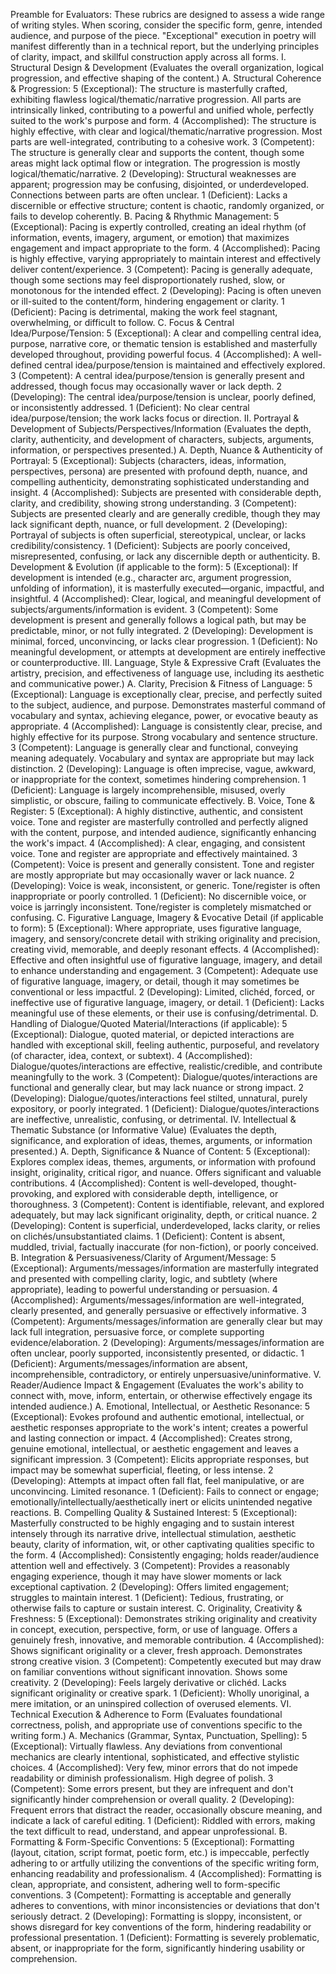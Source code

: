 
Preamble for Evaluators: These rubrics are designed to assess a wide range of writing styles. When scoring, consider the specific form, genre, intended audience, and purpose of the piece. "Exceptional" execution in poetry will manifest differently than in a technical report, but the underlying principles of clarity, impact, and skillful construction apply across all forms.
I. Structural Design & Development
(Evaluates the overall organization, logical progression, and effective shaping of the content.)
A. Structural Coherence & Progression:
5 (Exceptional): The structure is masterfully crafted, exhibiting flawless logical/thematic/narrative progression. All parts are intrinsically linked, contributing to a powerful and unified whole, perfectly suited to the work's purpose and form.
4 (Accomplished): The structure is highly effective, with clear and logical/thematic/narrative progression. Most parts are well-integrated, contributing to a cohesive work.
3 (Competent): The structure is generally clear and supports the content, though some areas might lack optimal flow or integration. The progression is mostly logical/thematic/narrative.
2 (Developing): Structural weaknesses are apparent; progression may be confusing, disjointed, or underdeveloped. Connections between parts are often unclear.
1 (Deficient): Lacks a discernible or effective structure; content is chaotic, randomly organized, or fails to develop coherently.
B. Pacing & Rhythmic Management:
5 (Exceptional): Pacing is expertly controlled, creating an ideal rhythm (of information, events, imagery, argument, or emotion) that maximizes engagement and impact appropriate to the form.
4 (Accomplished): Pacing is highly effective, varying appropriately to maintain interest and effectively deliver content/experience.
3 (Competent): Pacing is generally adequate, though some sections may feel disproportionately rushed, slow, or monotonous for the intended effect.
2 (Developing): Pacing is often uneven or ill-suited to the content/form, hindering engagement or clarity.
1 (Deficient): Pacing is detrimental, making the work feel stagnant, overwhelming, or difficult to follow.
C. Focus & Central Idea/Purpose/Tension:
5 (Exceptional): A clear and compelling central idea, purpose, narrative core, or thematic tension is established and masterfully developed throughout, providing powerful focus.
4 (Accomplished): A well-defined central idea/purpose/tension is maintained and effectively explored.
3 (Competent): A central idea/purpose/tension is generally present and addressed, though focus may occasionally waver or lack depth.
2 (Developing): The central idea/purpose/tension is unclear, poorly defined, or inconsistently addressed.
1 (Deficient): No clear central idea/purpose/tension; the work lacks focus or direction.
II. Portrayal & Development of Subjects/Perspectives/Information
(Evaluates the depth, clarity, authenticity, and development of characters, subjects, arguments, information, or perspectives presented.)
A. Depth, Nuance & Authenticity of Portrayal:
5 (Exceptional): Subjects (characters, ideas, information, perspectives, persona) are presented with profound depth, nuance, and compelling authenticity, demonstrating sophisticated understanding and insight.
4 (Accomplished): Subjects are presented with considerable depth, clarity, and credibility, showing strong understanding.
3 (Competent): Subjects are presented clearly and are generally credible, though they may lack significant depth, nuance, or full development.
2 (Developing): Portrayal of subjects is often superficial, stereotypical, unclear, or lacks credibility/consistency.
1 (Deficient): Subjects are poorly conceived, misrepresented, confusing, or lack any discernible depth or authenticity.
B. Development & Evolution (if applicable to the form):
5 (Exceptional): If development is intended (e.g., character arc, argument progression, unfolding of information), it is masterfully executed—organic, impactful, and insightful.
4 (Accomplished): Clear, logical, and meaningful development of subjects/arguments/information is evident.
3 (Competent): Some development is present and generally follows a logical path, but may be predictable, minor, or not fully integrated.
2 (Developing): Development is minimal, forced, unconvincing, or lacks clear progression.
1 (Deficient): No meaningful development, or attempts at development are entirely ineffective or counterproductive.
III. Language, Style & Expressive Craft
(Evaluates the artistry, precision, and effectiveness of language use, including its aesthetic and communicative power.)
A. Clarity, Precision & Fitness of Language:
5 (Exceptional): Language is exceptionally clear, precise, and perfectly suited to the subject, audience, and purpose. Demonstrates masterful command of vocabulary and syntax, achieving elegance, power, or evocative beauty as appropriate.
4 (Accomplished): Language is consistently clear, precise, and highly effective for its purpose. Strong vocabulary and sentence structure.
3 (Competent): Language is generally clear and functional, conveying meaning adequately. Vocabulary and syntax are appropriate but may lack distinction.
2 (Developing): Language is often imprecise, vague, awkward, or inappropriate for the context, sometimes hindering comprehension.
1 (Deficient): Language is largely incomprehensible, misused, overly simplistic, or obscure, failing to communicate effectively.
B. Voice, Tone & Register:
5 (Exceptional): A highly distinctive, authentic, and consistent voice. Tone and register are masterfully controlled and perfectly aligned with the content, purpose, and intended audience, significantly enhancing the work's impact.
4 (Accomplished): A clear, engaging, and consistent voice. Tone and register are appropriate and effectively maintained.
3 (Competent): Voice is present and generally consistent. Tone and register are mostly appropriate but may occasionally waver or lack nuance.
2 (Developing): Voice is weak, inconsistent, or generic. Tone/register is often inappropriate or poorly controlled.
1 (Deficient): No discernible voice, or voice is jarringly inconsistent. Tone/register is completely mismatched or confusing.
C. Figurative Language, Imagery & Evocative Detail (if applicable to form):
5 (Exceptional): Where appropriate, uses figurative language, imagery, and sensory/concrete detail with striking originality and precision, creating vivid, memorable, and deeply resonant effects.
4 (Accomplished): Effective and often insightful use of figurative language, imagery, and detail to enhance understanding and engagement.
3 (Competent): Adequate use of figurative language, imagery, or detail, though it may sometimes be conventional or less impactful.
2 (Developing): Limited, clichéd, forced, or ineffective use of figurative language, imagery, or detail.
1 (Deficient): Lacks meaningful use of these elements, or their use is confusing/detrimental.
D. Handling of Dialogue/Quoted Material/Interactions (if applicable):
5 (Exceptional): Dialogue, quoted material, or depicted interactions are handled with exceptional skill, feeling authentic, purposeful, and revelatory (of character, idea, context, or subtext).
4 (Accomplished): Dialogue/quotes/interactions are effective, realistic/credible, and contribute meaningfully to the work.
3 (Competent): Dialogue/quotes/interactions are functional and generally clear, but may lack nuance or strong impact.
2 (Developing): Dialogue/quotes/interactions feel stilted, unnatural, purely expository, or poorly integrated.
1 (Deficient): Dialogue/quotes/interactions are ineffective, unrealistic, confusing, or detrimental.
IV. Intellectual & Thematic Substance (or Informative Value)
(Evaluates the depth, significance, and exploration of ideas, themes, arguments, or information presented.)
A. Depth, Significance & Nuance of Content:
5 (Exceptional): Explores complex ideas, themes, arguments, or information with profound insight, originality, critical rigor, and nuance. Offers significant and valuable contributions.
4 (Accomplished): Content is well-developed, thought-provoking, and explored with considerable depth, intelligence, or thoroughness.
3 (Competent): Content is identifiable, relevant, and explored adequately, but may lack significant originality, depth, or critical nuance.
2 (Developing): Content is superficial, underdeveloped, lacks clarity, or relies on clichés/unsubstantiated claims.
1 (Deficient): Content is absent, muddled, trivial, factually inaccurate (for non-fiction), or poorly conceived.
B. Integration & Persuasiveness/Clarity of Argument/Message:
5 (Exceptional): Arguments/messages/information are masterfully integrated and presented with compelling clarity, logic, and subtlety (where appropriate), leading to powerful understanding or persuasion.
4 (Accomplished): Arguments/messages/information are well-integrated, clearly presented, and generally persuasive or effectively informative.
3 (Competent): Arguments/messages/information are generally clear but may lack full integration, persuasive force, or complete supporting evidence/elaboration.
2 (Developing): Arguments/messages/information are often unclear, poorly supported, inconsistently presented, or didactic.
1 (Deficient): Arguments/messages/information are absent, incomprehensible, contradictory, or entirely unpersuasive/uninformative.
V. Reader/Audience Impact & Engagement
(Evaluates the work's ability to connect with, move, inform, entertain, or otherwise effectively engage its intended audience.)
A. Emotional, Intellectual, or Aesthetic Resonance:
5 (Exceptional): Evokes profound and authentic emotional, intellectual, or aesthetic responses appropriate to the work's intent; creates a powerful and lasting connection or impact.
4 (Accomplished): Creates strong, genuine emotional, intellectual, or aesthetic engagement and leaves a significant impression.
3 (Competent): Elicits appropriate responses, but impact may be somewhat superficial, fleeting, or less intense.
2 (Developing): Attempts at impact often fall flat, feel manipulative, or are unconvincing. Limited resonance.
1 (Deficient): Fails to connect or engage; emotionally/intellectually/aesthetically inert or elicits unintended negative reactions.
B. Compelling Quality & Sustained Interest:
5 (Exceptional): Masterfully constructed to be highly engaging and to sustain interest intensely through its narrative drive, intellectual stimulation, aesthetic beauty, clarity of information, wit, or other captivating qualities specific to the form.
4 (Accomplished): Consistently engaging; holds reader/audience attention well and effectively.
3 (Competent): Provides a reasonably engaging experience, though it may have slower moments or lack exceptional captivation.
2 (Developing): Offers limited engagement; struggles to maintain interest.
1 (Deficient): Tedious, frustrating, or otherwise fails to capture or sustain interest.
C. Originality, Creativity & Freshness:
5 (Exceptional): Demonstrates striking originality and creativity in concept, execution, perspective, form, or use of language. Offers a genuinely fresh, innovative, and memorable contribution.
4 (Accomplished): Shows significant originality or a clever, fresh approach. Demonstrates strong creative vision.
3 (Competent): Competently executed but may draw on familiar conventions without significant innovation. Shows some creativity.
2 (Developing): Feels largely derivative or clichéd. Lacks significant originality or creative spark.
1 (Deficient): Wholly unoriginal, a mere imitation, or an uninspired collection of overused elements.
VI. Technical Execution & Adherence to Form
(Evaluates foundational correctness, polish, and appropriate use of conventions specific to the writing form.)
A. Mechanics (Grammar, Syntax, Punctuation, Spelling):
5 (Exceptional): Virtually flawless. Any deviations from conventional mechanics are clearly intentional, sophisticated, and effective stylistic choices.
4 (Accomplished): Very few, minor errors that do not impede readability or diminish professionalism. High degree of polish.
3 (Competent): Some errors present, but they are infrequent and don't significantly hinder comprehension or overall quality.
2 (Developing): Frequent errors that distract the reader, occasionally obscure meaning, and indicate a lack of careful editing.
1 (Deficient): Riddled with errors, making the text difficult to read, understand, and appear unprofessional.
B. Formatting & Form-Specific Conventions:
5 (Exceptional): Formatting (layout, citation, script format, poetic form, etc.) is impeccable, perfectly adhering to or artfully utilizing the conventions of the specific writing form, enhancing readability and professionalism.
4 (Accomplished): Formatting is clean, appropriate, and consistent, adhering well to form-specific conventions.
3 (Competent): Formatting is acceptable and generally adheres to conventions, with minor inconsistencies or deviations that don't seriously detract.
2 (Developing): Formatting is sloppy, inconsistent, or shows disregard for key conventions of the form, hindering readability or professional presentation.
1 (Deficient): Formatting is severely problematic, absent, or inappropriate for the form, significantly hindering usability or comprehension.
